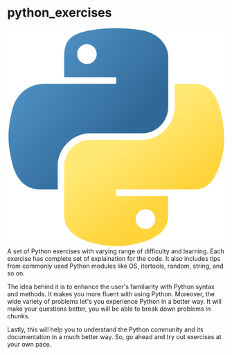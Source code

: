 # python_exercises
![logo](python.png)
A set of Python exercises with varying range of difficulty and learning. Each exercise has complete set of explaination for the code. It also includes tips from commonly used Python modules like OS, itertools, random, string, and so on.

The idea behind it is to enhance the user's familiarity with Python syntax and methods. It makes you more fluent with using Python. Moreover, the wide variety of problems let's you experience Python in a better way. It will make your questions better, you will be able to break down problems in chunks.

Lastly, this will help you to understand the Python community and its documentation in a much better way. So, go ahead and try out exercises at your own pace.
